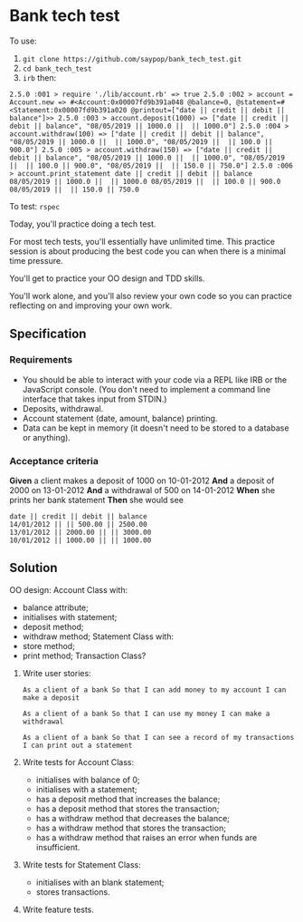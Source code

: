 # Bank tech test

To use:
1. `git clone https://github.com/saypop/bank_tech_test.git`
2. `cd bank_tech_test`
3. `irb` then:

`
2.5.0 :001 > require './lib/account.rb'
 => true
2.5.0 :002 > account = Account.new
 => #<Account:0x00007fd9b391a048 @balance=0, @statement=#<Statement:0x00007fd9b391a020 @printout=["date || credit || debit || balance"]>>
2.5.0 :003 > account.deposit(1000)
 => ["date || credit || debit || balance", "08/05/2019 || 1000.0 ||  || 1000.0"]
2.5.0 :004 > account.withdraw(100)
 => ["date || credit || debit || balance", "08/05/2019 || 1000.0 ||  || 1000.0", "08/05/2019 ||  || 100.0 || 900.0"]
2.5.0 :005 > account.withdraw(150)
 => ["date || credit || debit || balance", "08/05/2019 || 1000.0 ||  || 1000.0", "08/05/2019 ||  || 100.0 || 900.0", "08/05/2019 ||  || 150.0 || 750.0"]
2.5.0 :006 > account.print_statement
date || credit || debit || balance
08/05/2019 || 1000.0 ||  || 1000.0
08/05/2019 ||  || 100.0 || 900.0
08/05/2019 ||  || 150.0 || 750.0
`

To test:
`rspec`

Today, you'll practice doing a tech test.

For most tech tests, you'll essentially have unlimited time.  This practice session is about producing the best code you can when there is a minimal time pressure.

You'll get to practice your OO design and TDD skills.

You'll work alone, and you'll also review your own code so you can practice reflecting on and improving your own work.

## Specification

### Requirements

* You should be able to interact with your code via a REPL like IRB or the JavaScript console.  (You don't need to implement a command line interface that takes input from STDIN.)
* Deposits, withdrawal.
* Account statement (date, amount, balance) printing.
* Data can be kept in memory (it doesn't need to be stored to a database or anything).

### Acceptance criteria

**Given** a client makes a deposit of 1000 on 10-01-2012
**And** a deposit of 2000 on 13-01-2012
**And** a withdrawal of 500 on 14-01-2012
**When** she prints her bank statement
**Then** she would see

```
date || credit || debit || balance
14/01/2012 || || 500.00 || 2500.00
13/01/2012 || 2000.00 || || 3000.00
10/01/2012 || 1000.00 || || 1000.00
```

## Solution

OO design:
Account Class with:
- balance attribute;
- initialises with statement;
- deposit method;
- withdraw method;
Statement Class with:
- store method;
- print method;
Transaction Class?

1. Write user stories:

    `As a client of a bank
    So that I can add money to my account
    I can make a deposit`

    `As a client of a bank
    So that I can use my money
    I can make a withdrawal`

    `As a client of a bank
    So that I can see a record of my transactions
    I can print out a statement`

2. Write tests for Account Class:
    - initialises with balance of 0;
    - initialises with a statement;
    - has a deposit method that increases the balance;
    - has a deposit method that stores the transaction;
    - has a withdraw method that decreases the balance;
    - has a withdraw method that stores the transaction;
    - has a withdraw method that raises an error when funds are insufficient.

3. Write tests for Statement Class:
    - initialises with an blank statement;
    - stores transactions.

4. Write feature tests.
